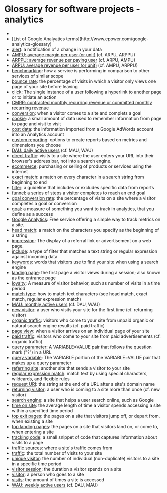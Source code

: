 # Glossary for software projects - analytics

* <li>[List of Google Analyatics terms](http://www.epower.com/google-analytics-glossary)</i>
* [alert](?): a notification of a change in your data
* [AMPU: average margin per user (or unit)](https://wikipedia.org/wiki/Average_revenue_per_user) (cf. ARPU, ARPPU)
* [ARPPU: average revenue per paying user](https://wikipedia.org/wiki/Average_revenue_per_user) (cf. ARPU, AMPU)
* [ARPU: average revenue per user (or unit)](https://wikipedia.org/wiki/Average_revenue_per_user) (cf. AMPU, ARPPU)
* [benchmarking](?): how a service is performing in comparison to other services of similar scope
* [bounce rate](?): the percentage of visits in which a visitor only views one page of your site before leaving
* [click](?): The single instance of a user following a hyperlink to another page or to initiate an action
* [CMRR: contracted monthly recurring revenue or committed monthly recurring revenue](TODO)
* [conversion](?): when a visitor comes to a site and complets a goal
* [cookie](?): a small amount of data used to remember information from page to page and visit to visit
* [cost data](?): the information imported from a Google AdWords account into an Analytics account
* [custom reporting](?): options to create reports based on metrics and dimensions you choose
* [DAU: daily active users](https://wikipedia.org/wiki/Daily_Active_Users) (cf. MAU, WAU)
* [direct traffic](?): visits to a site where the user enters your URL into their browser's address bar, not into a search engine.
* [ecommerce](?): purchasing or selling of products or services using the internet
* [exact match](?): a match on every character in a search string from beginning to end
* [filter](?): a guideline that includes or excludes specific data from reports
* [funnel](?): a series of steps a visitor completes to reach an end goal
* [goal conversion rate](?): the percentage of visits on a site where a visitor completes a goal or conversion
* [goal](?): a measure of something you want to track in analytics, that you define as a success
* [Google Analytics](?): Free service offering a simple way to track metrics on a site.
* [head match](?): a match on the characters you specify as the beginning of a string
* [impression](?): The display of a referral link or advertisement on a web page.
* [include](?): a type of filter that matches a text string or regular expression against incoming data
* [keywords](?): words that visitors use to find your site when using a search engine
* [landing page](?): the first page a visitor views during a session; also known as the entrance page
* [loyalty](?): A measure of visitor behavior, such as number of visits in a time period
* [match type](?): how to match text characters (see head match, exact match, regular expression match)
* [MAU: monthly active users](TODO) (cf. DAU, WAU)
* [new visitor](?): a user who visits your site for the first time (cf. returning visitor)
* [organic traffic](?): visitors who come to your site from unpaid organic or natural search engine results (cf. paid traffic)
* [page view](?): when a visitor arrives on an individual page of your site
* [paid traffic](?): visitors who come to your site from paid advertisements (cf. organic traffic)
* [query parameter](?): A VARIABLE=VALUE pair that follows the question mark ("?") in a URL
* [query variable](?): The VARIABLE portion of the VARIABLE=VALUE pair that makes up a query parameter
* [referring site](?): another site that sends a visitor to your site
* [regular expression match](?): match text by using special characters, wildcards, and flexible rules
* [request URI](?): the string at the end of a URL after a site's domain name
* [returning visitor](?): a user who is coming to a site more than once (cf. new visitor)
* [search engine](?): a site that helps a user search online, such as Google
* [time on site](?): the average length of time a visitor spends accessing a site within a specified time period
* [top exit pages](?): the pages on a site that visitors jump off, or depart from, when existing a site
* [top landing pages](?): the pages on a site that visitors land on, or come to, when entering a site
* [tracking code](?): a small snippet of code that captures information about visits to a page
* [traffic sources](?): where a site's traffic comes from
* [traffic](?): the total number of visits to your site
* [unique visitor](?): the number of individual (non-duplicate) visitors to a site in a specific time period
* [visitor session](?): the duration a visitor spends on a site
* [visitor](?): a person who goes to a site
* [visits](?): the amount of times a site is accessed
* [WAU: weekly active users](TODO) (cf. DAU, MAU)
